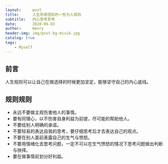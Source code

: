 ```yaml
---
layout:     post
title:      人生所感悟到的一些为人规则
subtitle:   内心思考思考
date:       2020-06-03
author:     Henry
header-img: img/post-bg-miui6.jpg
catalog: true
tags:
    - Myself
---
```



## 前言

人生规则可以让自己在做选择的时候更加坚定，能够坚守自己的内心底线。

## 规则规则

- 永远不要做主观伤害他人的事情。
- 要有同理心，以不伤害自身利益为前提，尽可能的帮助他人。
- 不要给别人明确的承诺。
- 不要轻易的表达自我的思考，要仔细思考后才去表达自己的观点。
- 不要在别人面前表露自己的生气与愤怒。
- 不要用情绪化去思考问题，一定不可以在生气愤怒的情况下思考问题做出判断与抉择。
- 要在做事情前划分好利益。